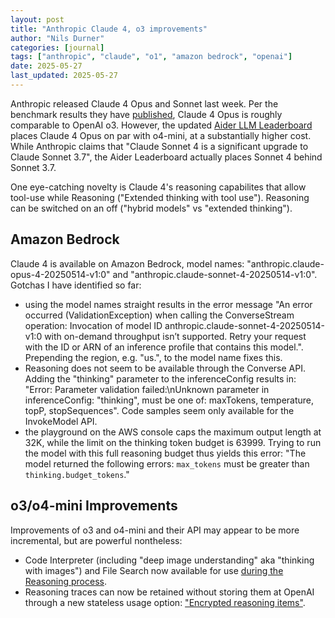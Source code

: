 ```yaml
---
layout: post
title: "Anthropic Claude 4, o3 improvements"
author: "Nils Durner"
categories: [journal]
tags: ["anthropic", "claude", "o1", "amazon bedrock", "openai"]
date: 2025-05-27
last_updated: 2025-05-27
---
```


Anthropic released Claude 4 Opus and Sonnet last week. Per the benchmark results they have [published](https://www.anthropic.com/news/claude-4), Claude 4 Opus is roughly comparable to OpenAI o3. However, the updated [Aider LLM Leaderboard](https://aider.chat/docs/leaderboards/) places Claude 4 Opus on par with o4-mini, at a substantially higher cost. While Anthropic claims that "Claude Sonnet 4 is a significant upgrade to Claude Sonnet 3.7", the Aider Leaderboard actually places Sonnet 4 behind Sonnet 3.7.

One eye-catching novelty is Claude 4's reasoning capabilites that allow tool-use while Reasoning ("Extended thinking with tool use"). Reasoning can be switched on an off ("hybrid models" vs "extended thinking").

## Amazon Bedrock
Claude 4 is available on Amazon Bedrock, model names: "anthropic.claude-opus-4-20250514-v1:0" and "anthropic.claude-sonnet-4-20250514-v1:0". Gotchas I have identified so far:
* using the model names straight results in the error message "An error occurred (ValidationException) when calling the ConverseStream operation: Invocation of model ID anthropic.claude-sonnet-4-20250514-v1:0 with on-demand throughput isn’t supported. Retry your request with the ID or ARN of an inference profile that contains this model.". Prepending the region, e.g. "us.", to the model name fixes this.
* Reasoning does not seem to be available through the Converse API. Adding the "thinking" parameter to the inferenceConfig results in: "Error: Parameter validation failed:\nUnknown parameter in inferenceConfig: "thinking", must be one of: maxTokens, temperature, topP, stopSequences". Code samples seem only available for the InvokeModel API.
* the playground on the AWS console caps the maximum output length at 32K, while the limit on the thinking token budget is 63999. Trying to run the model with this full reasoning budget thus yields this error: "The model returned the following errors: `max_tokens` must be greater than `thinking.budget_tokens`."

## o3/o4-mini Improvements
Improvements of o3 and o4-mini and their API may appear to be more incremental, but are powerful nontheless:
* Code Interpreter (including "deep image understanding" aka "thinking with images") and File Search now available for use [during the Reasoning process](https://x.com/OpenAIDevs/status/1925214117214011510).
* Reasoning traces can now be retained without storing them at OpenAI through a new stateless usage option: ["Encrypted reasoning items"](https://platform.openai.com/docs/guides/reasoning#encrypted-reasoning-items).